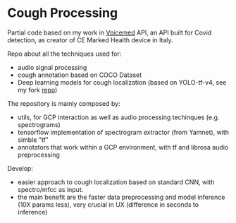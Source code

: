 # Cough Processing
Partial code based on my work in [Voicemed](https://www.voicemed.io/) API, an API built for Covid detection, as creator of CE Marked Health device in Italy.

Repo about all the techniques used for:
- audio signal processing
- cough annotation based on COCO Dataset
- Deep learning models for cough localization (based on YOLO-tf-v4, see my fork [repo](https://github.com/andrea-t94/tensorflow-yolov4-tflite))

The repository is mainly composed by:
- utils, for GCP interaction as well as audio processing techinques (e.g. spectrograms)
- tensorflow implementation of spectrogram extractor (from Yamnet), with simble "tf"
- annotators that work within a GCP environment, with tf and librosa audio preprocessing

Develop:
- easier approach to cough localization based on standard CNN, with spectro/mfcc as input.
- the main benefit are the faster data preprocessing and model inference (10X params less), very crucial in UX (difference in seconds to inference)
